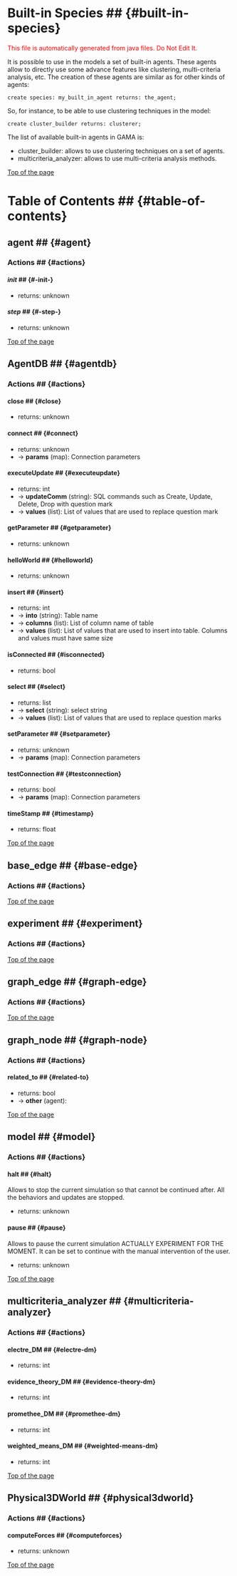 # Built-in Species ## {#built-in-species}



<font color='red'> This file is automatically generated from java files. Do Not Edit It. </font>





It is possible to use in the models a set of built-in agents. These agents allow to directly use some advance features like clustering, multi-criteria analysis, etc. The creation of these agents are similar as for other kinds of agents:

```
create species: my_built_in_agent returns: the_agent;
```

So, for instance, to be able to use clustering techniques in the model:
```
create cluster_builder returns: clusterer;
```

The list of available built-in agents in GAMA is:

  * cluster\_builder: allows to use clustering techniques on a set of agents.
  * multicriteria\_analyzer: allows to use multi-criteria analysis methods.

[Top of the page](references#Table_of_Contents)

# Table of Contents ## {#table-of-contents}






## agent ## {#agent}

### Actions ## {#actions}


#### **_init_** ## {#-init-}

  * returns: unknown

#### **_step_** ## {#-step-}

  * returns: unknown

[Top of the page](references#Table_of_Contents)





## AgentDB ## {#agentdb}

### Actions ## {#actions}


#### **close** ## {#close}

  * returns: unknown

#### **connect** ## {#connect}

  * returns: unknown
  * → **params** (map): Connection parameters

#### **executeUpdate** ## {#executeupdate}

  * returns: int
  * → **updateComm** (string): SQL commands such as Create, Update, Delete, Drop with question mark
  * → **values** (list): List of values that are used to replace question mark

#### **getParameter** ## {#getparameter}

  * returns: unknown

#### **helloWorld** ## {#helloworld}

  * returns: unknown

#### **insert** ## {#insert}

  * returns: int
  * → **into** (string): Table name
  * → **columns** (list): List of column name of table
  * → **values** (list): List of values that are used to insert into table. Columns and values must have same size

#### **isConnected** ## {#isconnected}

  * returns: bool

#### **select** ## {#select}

  * returns: list
  * → **select** (string): select string
  * → **values** (list): List of values that are used to replace question marks

#### **setParameter** ## {#setparameter}

  * returns: unknown
  * → **params** (map): Connection parameters

#### **testConnection** ## {#testconnection}

  * returns: bool
  * → **params** (map): Connection parameters

#### **timeStamp** ## {#timestamp}

  * returns: float

[Top of the page](references#Table_of_Contents)





## base\_edge ## {#base-edge}

### Actions ## {#actions}


[Top of the page](references#Table_of_Contents)





## experiment ## {#experiment}

### Actions ## {#actions}


[Top of the page](references#Table_of_Contents)





## graph\_edge ## {#graph-edge}

### Actions ## {#actions}


[Top of the page](references#Table_of_Contents)





## graph\_node ## {#graph-node}

### Actions ## {#actions}


#### **related\_to** ## {#related-to}

  * returns: bool
  * → **other** (agent):

[Top of the page](references#Table_of_Contents)





## model ## {#model}

### Actions ## {#actions}


#### **halt** ## {#halt}
Allows to stop the current simulation so that cannot be continued after. All the behaviors and updates are stopped.
  * returns: unknown

#### **pause** ## {#pause}
Allows to pause the current simulation ACTUALLY EXPERIMENT FOR THE MOMENT. It can be set to continue with the manual intervention of the user.
  * returns: unknown

[Top of the page](references#Table_of_Contents)





## multicriteria\_analyzer ## {#multicriteria-analyzer}

### Actions ## {#actions}


#### **electre\_DM** ## {#electre-dm}

  * returns: int

#### **evidence\_theory\_DM** ## {#evidence-theory-dm}

  * returns: int

#### **promethee\_DM** ## {#promethee-dm}

  * returns: int

#### **weighted\_means\_DM** ## {#weighted-means-dm}

  * returns: int

[Top of the page](references#Table_of_Contents)





## Physical3DWorld ## {#physical3dworld}

### Actions ## {#actions}


#### **computeForces** ## {#computeforces}

  * returns: unknown

[Top of the page](references#Table_of_Contents)